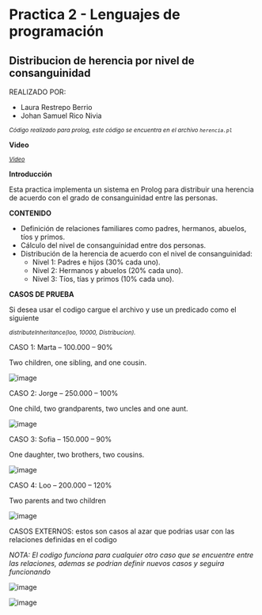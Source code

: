 # Practica 2 - Lenguajes de programación
## Distribucion de herencia por nivel de consanguinidad

REALIZADO POR:
- Laura Restrepo Berrio
- Johan Samuel Rico Nivia

_<sub>Código realizado para prolog, </sub>_
_<sub>este código se encuentra en el archivo `herencia.pl`</sub>_

**Video**

_<sub>[Video](https://eafit-my.sharepoint.com/:v:/g/personal/jsricon_eafit_edu_co/EWhEAAjPXX9CnWu0wg0QXEkBugRD5_yFfhmsjOrqFTp89Q?nav=eyJyZWZlcnJhbEluZm8iOnsicmVmZXJyYWxBcHAiOiJPbmVEcml2ZUZvckJ1c2luZXNzIiwicmVmZXJyYWxBcHBQbGF0Zm9ybSI6IldlYiIsInJlZmVycmFsTW9kZSI6InZpZXciLCJyZWZlcnJhbFZpZXciOiJNeUZpbGVzTGlua0NvcHkifX0&e=BVqnUq)</sub>_

**Introducción** 

Esta practica implementa un sistema en Prolog para distribuir una herencia de acuerdo con el grado de consanguinidad entre las personas.

**CONTENIDO**

- Definición de relaciones familiares como padres, hermanos, abuelos, tíos y primos.
- Cálculo del nivel de consanguinidad entre dos personas.
- Distribución de la herencia de acuerdo con el nivel de consanguinidad:
  - Nivel 1: Padres e hijos (30% cada uno).
  - Nivel 2: Hermanos y abuelos (20% cada uno).
  - Nivel 3: Tíos, tías y primos (10% cada uno).

**CASOS DE PRUEBA**

Si desea usar el codigo cargue el archivo y use un predicado como el siguiente 

_<sub>distributeInheritance(loo, 10000, Distribucion)._<sub>

CASO 1: Marta – 100.000 – 90%

Two children, one sibling, and one cousin.

![image](https://github.com/user-attachments/assets/c3ef8a3a-d0d1-4402-80b4-cb4e83e78e3a)

CASO 2: Jorge – 250.000 – 100%

One child, two grandparents, two uncles and one aunt.

![image](https://github.com/user-attachments/assets/8f9aab76-c6b9-4bed-a83a-3edaa033459c)

CASO 3: Sofia – 150.000 – 90%

One daughter, two brothers, two cousins.

![image](https://github.com/user-attachments/assets/1ccd4cc9-d0c7-4d19-b51c-4b5b115100f2)

CASO 4: Loo – 200.000 – 120%

Two parents and two children

![image](https://github.com/user-attachments/assets/c806c58a-b102-406a-ad16-e581e7b899dd)

CASOS EXTERNOS: estos son casos al azar que podrias usar con las relaciones definidas en el codigo

_NOTA: El codigo funciona para cualquier otro caso que se encuentre entre las relaciones, ademas se podrian definir nuevos casos y seguira funcionando_

![image](https://github.com/user-attachments/assets/4b92a08f-92d7-45fc-ba73-a0d2c3780242)

![image](https://github.com/user-attachments/assets/f8eb3695-473e-4e60-b68f-b241e42ae316)



